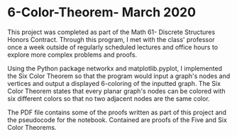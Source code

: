 # 6-Color-Theorem- March 2020

This project was completed as part of the Math 61- Discrete Structures Honors Contract. Through this program, I met with the class' professor once a week outside of regularly scheduled lectures and office hours to explore more complex problems and proofs.

Using the Python package networkx and matplotlib.pyplot, I implemented the Six Color Theorem so that the program would input a graph's nodes and vertices and output a displayed 6-coloring of the inputted graph. The  Six Color Theorem states that every planar graph's nodes can be colored with six different colors so that no two adjacent nodes are the same color.

The PDF file contains some of the proofs written as part of this project and the pseudocode for the notebook. Contained are proofs of the Five and Six Color Theorems.

